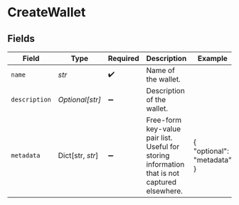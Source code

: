 # CreateWallet


## Fields

| Field                                                                                         | Type                                                                                          | Required                                                                                      | Description                                                                                   | Example                                                                                       |
| --------------------------------------------------------------------------------------------- | --------------------------------------------------------------------------------------------- | --------------------------------------------------------------------------------------------- | --------------------------------------------------------------------------------------------- | --------------------------------------------------------------------------------------------- |
| `name`                                                                                        | *str*                                                                                         | :heavy_check_mark:                                                                            | Name of the wallet.                                                                           |                                                                                               |
| `description`                                                                                 | *Optional[str]*                                                                               | :heavy_minus_sign:                                                                            | Description of the wallet.                                                                    |                                                                                               |
| `metadata`                                                                                    | Dict[str, *str*]                                                                              | :heavy_minus_sign:                                                                            | Free-form key-value pair list. Useful for storing information that is not captured elsewhere. | {<br/>"optional": "metadata"<br/>}                                                            |